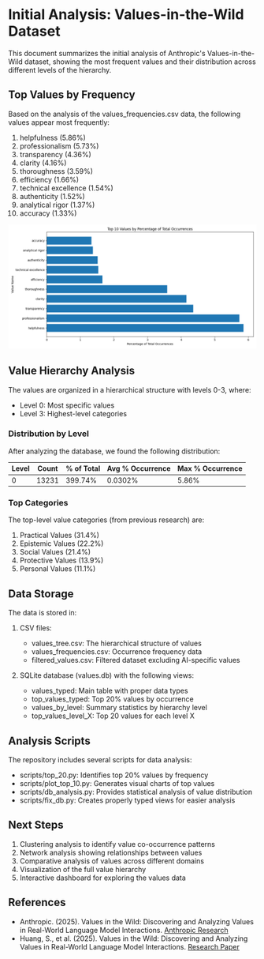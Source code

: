 # Initial Analysis: Values-in-the-Wild Dataset

This document summarizes the initial analysis of Anthropic's Values-in-the-Wild dataset, showing the most frequent values and their distribution across different levels of the hierarchy.

## Top Values by Frequency

Based on the analysis of the values_frequencies.csv data, the following values appear most frequently:

1. helpfulness (5.86%)
2. professionalism (5.73%)
3. transparency (4.36%)
4. clarity (4.16%)
5. thoroughness (3.59%)
6. efficiency (1.66%)
7. technical excellence (1.54%)
8. authenticity (1.52%)
9. analytical rigor (1.37%)
10. accuracy (1.33%)

![Top 10 Values](images/top_values_chart.png)

## Value Hierarchy Analysis

The values are organized in a hierarchical structure with levels 0-3, where:
- Level 0: Most specific values
- Level 3: Highest-level categories

### Distribution by Level

After analyzing the database, we found the following distribution:

| Level | Count | % of Total | Avg % Occurrence | Max % Occurrence |
|-------|-------|------------|-----------------|-----------------|
| 0     | 13231 | 399.74%    | 0.0302%         | 5.86%           |

### Top Categories

The top-level value categories (from previous research) are:
1. Practical Values (31.4%)
2. Epistemic Values (22.2%)
3. Social Values (21.4%)
4. Protective Values (13.9%)
5. Personal Values (11.1%)

## Data Storage

The data is stored in:
1. CSV files:
   - values_tree.csv: The hierarchical structure of values
   - values_frequencies.csv: Occurrence frequency data
   - filtered_values.csv: Filtered dataset excluding AI-specific values

2. SQLite database (values.db) with the following views:
   - values_typed: Main table with proper data types
   - top_values_typed: Top 20% values by occurrence
   - values_by_level: Summary statistics by hierarchy level
   - top_values_level_X: Top 20 values for each level X

## Analysis Scripts

The repository includes several scripts for data analysis:
- scripts/top_20.py: Identifies top 20% values by frequency
- scripts/plot_top_10.py: Generates visual charts of top values
- scripts/db_analysis.py: Provides statistical analysis of value distribution
- scripts/fix_db.py: Creates properly typed views for easier analysis

## Next Steps

1. Clustering analysis to identify value co-occurrence patterns
2. Network analysis showing relationships between values
3. Comparative analysis of values across different domains
4. Visualization of the full value hierarchy
5. Interactive dashboard for exploring the values data

## References

- Anthropic. (2025). Values in the Wild: Discovering and Analyzing Values in Real-World Language Model Interactions. [Anthropic Research](https://www.anthropic.com/research/values-wild)
- Huang, S., et al. (2025). Values in the Wild: Discovering and Analyzing Values in Real-World Language Model Interactions. [Research Paper](https://assets.anthropic.com/m/18d20cca3cde3503/original/Values-in-the-Wild-Paper.pdf)